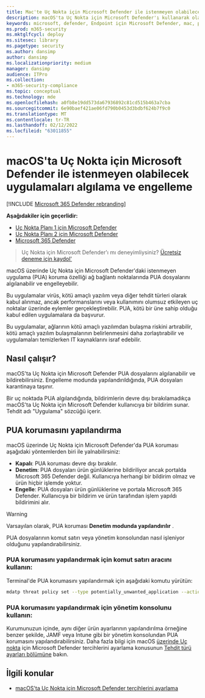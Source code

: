 ```yaml
---
title: Mac'te Uç Nokta için Microsoft Defender ile istenmeyen olabilecek uygulamaları algılama ve engelleme
description: macOS'ta Uç Nokta için Microsoft Defender'ı kullanarak olası İstenmeyen Uygulamaları (PUA) algıla ve engelle.
keywords: microsoft, defender, Endpoint için Microsoft Defender, mac, pua, pus
ms.prod: m365-security
ms.mktglfcycl: deploy
ms.sitesec: library
ms.pagetype: security
ms.author: dansimp
author: dansimp
ms.localizationpriority: medium
manager: dansimp
audience: ITPro
ms.collection:
- m365-security-compliance
ms.topic: conceptual
ms.technology: mde
ms.openlocfilehash: a0fb8e19dd573da67936892c81cd515b463a7cba
ms.sourcegitcommit: 6e90baef421ae06fd790b0453d3bdbf624b7f9c0
ms.translationtype: MT
ms.contentlocale: tr-TR
ms.lasthandoff: 02/12/2022
ms.locfileid: "63011855"
---
```

# <a name="detect-and-block-potentially-unwanted-applications-with-microsoft-defender-for-endpoint-on-macos"></a>macOS'ta Uç Nokta için Microsoft Defender ile istenmeyen olabilecek uygulamaları algılama ve engelleme

[!INCLUDE [Microsoft 365 Defender rebranding](../../includes/microsoft-defender.md)]

**Aşağıdakiler için geçerlidir:**
- [Uç Nokta Planı 1 için Microsoft Defender](https://go.microsoft.com/fwlink/p/?linkid=2154037)
- [Uç Nokta Planı 2 için Microsoft Defender](https://go.microsoft.com/fwlink/p/?linkid=2154037)
- [Microsoft 365 Defender](https://go.microsoft.com/fwlink/?linkid=2118804)

> Uç Nokta için Microsoft Defender'ı mı deneyimliysiniz? [Ücretsiz deneme için kaydol'](https://signup.microsoft.com/create-account/signup?products=7f379fee-c4f9-4278-b0a1-e4c8c2fcdf7e&ru=https://aka.ms/MDEp2OpenTrial?ocid=docs-wdatp-exposedapis-abovefoldlink)

macOS üzerinde Uç Nokta için Microsoft Defender'daki istenmeyen uygulama (PUA) koruma özelliği ağ bağlantı noktalarında PUA dosyalarını algılanabilir ve engelleyebilir.

Bu uygulamalar virüs, kötü amaçlı yazılım veya diğer tehdit türleri olarak kabul alınmaz, ancak performanslarını veya kullanımını olumsuz etkileyen uç noktalar üzerinde eylemler gerçekleştirebilir. PUA, kötü bir üne sahip olduğu kabul edilen uygulamalara da başvurur.

Bu uygulamalar, ağlarının kötü amaçlı yazılımdan bulaşma riskini artırabilir, kötü amaçlı yazılım bulaşmalarının belirlenmesini daha zorlaştırabilir ve uygulamaları temizlerken IT kaynaklarını israf edebilir.

## <a name="how-it-works"></a>Nasıl çalışır?

macOS'ta Uç Nokta için Microsoft Defender PUA dosyalarını algılanabilir ve bildirebilirsiniz. Engelleme modunda yapılandırıldığında, PUA dosyaları karantinaya taşınır.

Bir uç noktada PUA algılandığında, bildirimlerin devre dışı bırakılamadıkça macOS'ta Uç Nokta için Microsoft Defender kullanıcıya bir bildirim sunar. Tehdit adı "Uygulama" sözcüğü içerir.

## <a name="configure-pua-protection"></a>PUA korumasını yapılandırma

macOS üzerinde Uç Nokta için Microsoft Defender'da PUA koruması aşağıdaki yöntemlerden biri ile yalnabilirsiniz:

- **Kapalı**: PUA koruması devre dışı bırakılır.
- **Denetim**: PUA dosyaları ürün günlüklerine bildiriliyor ancak portalda Microsoft 365 Defender değil. Kullanıcıya herhangi bir bildirim olmaz ve ürün hiçbir işlemde yoktur.
- **Engelle**: PUA dosyaları ürün günlüklerine ve portala Microsoft 365 Defender. Kullanıcıya bir bildirim ve ürün tarafından işlem yapıldı bildirimini alır.

> [!WARNING]
> Varsayılan olarak, PUA koruması **Denetim modunda yapılandırılır** .

PUA dosyalarının komut satırı veya yönetim konsolundan nasıl işleniyor olduğunu yapılandırabilirsiniz.

### <a name="use-the-command-line-tool-to-configure-pua-protection"></a>PUA korumasını yapılandırmak için komut satırı aracını kullanın:

Terminal'de PUA korumasını yapılandırmak için aşağıdaki komutu yürütün:

```bash
mdatp threat policy set --type potentially_unwanted_application --action [off|audit|block]
```

### <a name="use-the-management-console-to-configure-pua-protection"></a>PUA korumasını yapılandırmak için yönetim konsolunu kullanın:

Kurumunuzun içinde, aynı diğer ürün ayarlarının yapılandırılma örneğine benzer şekilde, JAMF veya Intune gibi bir yönetim konsolundan PUA korumasını yapılandırabilirsiniz. Daha fazla bilgi için macOS [üzerinde Uç nokta](mac-preferences.md#threat-type-settings) için Microsoft Defender tercihlerini ayarlama konusunun [Tehdit türü ayarları bölümüne](mac-preferences.md) bakın.

## <a name="related-topics"></a>İlgili konular

- [macOS'ta Uç Nokta için Microsoft Defender tercihlerini ayarlama](mac-preferences.md)
